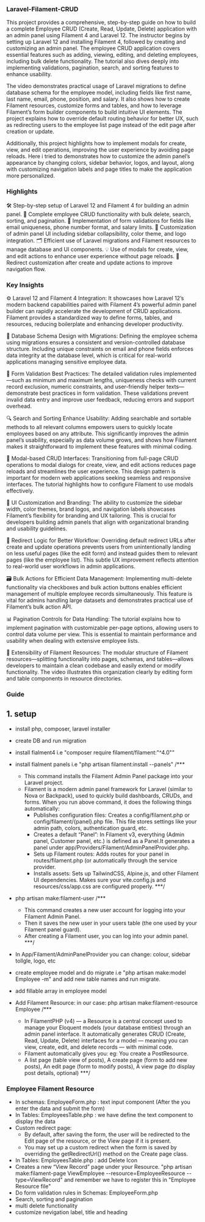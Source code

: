 ### Laravel-Filament-CRUD
This project provides a comprehensive, step-by-step guide on how to build a complete Employee CRUD (Create, Read, Update, Delete) application with an admin panel using Filament 4 and Laravel 12. The instructor begins by setting up Laravel 12 and installing Filament 4, followed by creating and customizing an admin panel. The employee CRUD application covers essential features such as adding, viewing, editing, and deleting employees, including bulk delete functionality. The tutorial also dives deeply into implementing validations, pagination, search, and sorting features to enhance usability.

The video demonstrates practical usage of Laravel migrations to define database schema for the employee model, including fields like first name, last name, email, phone, position, and salary. It also shows how to create Filament resources, customize forms and tables, and how to leverage Filament’s form builder components to build intuitive UI elements. The project explains how to override default routing behavior for better UX, such as redirecting users to the employee list page instead of the edit page after creation or update.

Additionally, this project highlights how to implement modals for create, view, and edit operations, improving the user experience by avoiding page reloads. Here i tried to demonstrates how to customize the admin panel’s appearance by changing colors, sidebar behavior, logos, and layout, along with customizing navigation labels and page titles to make the application more personalized. 

### Highlights
🛠️ Step-by-step setup of Laravel 12 and Filament 4 for building an admin panel.
👥 Complete employee CRUD functionality with bulk delete, search, sorting, and pagination.
🔐 Implementation of form validations for fields like email uniqueness, phone number format, and salary limits.
🎨 Customization of admin panel UI including sidebar collapsibility, color theme, and logo integration.
🗂️ Efficient use of Laravel migrations and Filament resources to manage database and UI components.
💡 Use of modals for create, view, and edit actions to enhance user experience without page reloads.
🚀 Redirect customization after create and update actions to improve navigation flow.

### Key Insights
⚙️ Laravel 12 and Filament 4 Integration: It showcases how Laravel 12’s modern backend capabilities paired with Filament 4’s powerful admin panel builder can rapidly accelerate the development of CRUD applications. Filament provides a standardized way to define forms, tables, and resources, reducing boilerplate and enhancing developer productivity.

🧩 Database Schema Design with Migrations: Defining the employee schema using migrations ensures a consistent and version-controlled database structure. Including unique constraints on email and phone fields enforces data integrity at the database level, which is critical for real-world applications managing sensitive employee data.

📝 Form Validation Best Practices: The detailed validation rules implemented—such as minimum and maximum lengths, uniqueness checks with current record exclusion, numeric constraints, and user-friendly helper texts—demonstrate best practices in form validation. These validations prevent invalid data entry and improve user feedback, reducing errors and support overhead.

🔍 Search and Sorting Enhance Usability: Adding searchable and sortable methods to all relevant columns empowers users to quickly locate employees based on any attribute. This significantly improves the admin panel’s usability, especially as data volume grows, and shows how Filament makes it straightforward to implement these features with minimal coding.

🔄 Modal-based CRUD Interfaces: Transitioning from full-page CRUD operations to modal dialogs for create, view, and edit actions reduces page reloads and streamlines the user experience. This design pattern is important for modern web applications seeking seamless and responsive interfaces. The tutorial highlights how to configure Filament to use modals effectively.

🎨 UI Customization and Branding: The ability to customize the sidebar width, color themes, brand logos, and navigation labels showcases Filament’s flexibility for branding and UX tailoring. This is crucial for developers building admin panels that align with organizational branding and usability guidelines.

🔗 Redirect Logic for Better Workflow: Overriding default redirect URLs after create and update operations prevents users from unintentionally landing on less useful pages (like the edit form) and instead guides them to relevant pages (like the employee list). This subtle UX improvement reflects attention to real-world user workflows in admin applications.

🗃️ Bulk Actions for Efficient Data Management: Implementing multi-delete functionality via checkboxes and bulk action buttons enables efficient management of multiple employee records simultaneously. This feature is vital for admins handling large datasets and demonstrates practical use of Filament’s bulk action API.

📊 Pagination Controls for Data Handling: The tutorial explains how to implement pagination with customizable per-page options, allowing users to control data volume per view. This is essential to maintain performance and usability when dealing with extensive employee lists.

🔧 Extensibility of Filament Resources: The modular structure of Filament resources—splitting functionality into pages, schemas, and tables—allows developers to maintain a clean codebase and easily extend or modify functionality. The video illustrates this organization clearly by editing form and table components in resource directories.

### Guide
## 1. setup
- install php, composer, laravel installer
- create DB and run migration
- install fialment4 i.e "composer require filament/filament:"^4.0""  
- install fialment panels i.e "php artisan filament:install --panels" 
/*** 
    - This command installs the Filament Admin Panel package into your Laravel project.
    - Filament is a modern admin panel framework for Laravel (similar to Nova or Backpack), used to quickly build dashboards, CRUDs, and forms.
    When you run above command, it does the following things automatically:
        - Publishes configuration files: Creates a config/filament.php or config/filament/{panel}.php file. This file stores settings like your admin path, colors, authentication guard, etc.
        - Creates a default “Panel”: In Filament v3, everything (Admin panel, Customer panel, etc.) is defined as a Panel.It generates a panel under app/Providers/Filament/AdminPanelProvider.php.
        - Sets up Filament routes: Adds routes for your panel in routes/filament.php (or automatically through the service provider.
        - Installs assets: Sets up TailwindCSS, Alpine.js, and other Filament UI dependencies. Makes sure your vite.config.js and resources/css/app.css are configured properly.
***/

- php artisan make:filament-user
/***
    - This command creates a new user account for logging into your Filament Admin Panel.
    - Then it saves the new user in your users table (the one used by your Filament panel guard).
    - After creating a Filament user, you can log into your admin panel.
***/

- In App/Filament/AdminPanelProvider you can change: colour, sidebar tollgle, logo, etc
- create employee model and do migrate i.e "php artisan make:model Employee -m" and add new table names and run migrate.
- add fillable array in employee model
- Add Filament Resource: in our case: php artisan make:filament-resource Employee
/***
    - In FilamentPHP (v4) — a Resource is a central concept used to manage your Eloquent models (your database entities) through an admin panel interface. It automatically generates CRUD (Create, Read, Update, Delete) interfaces for a model — meaning you can view, create, edit, and delete records — with minimal code.
    - Filament automatically gives you: eg: You create a PostResource.
    - A list page (table view of posts), A create page (form to add new posts), An edit page (form to modify posts), A view page (to display post details, optional)
***/

### Employee Filament Resource
- In schemas: EmployeeForm.php : text input component (After the you enter the data and submit the form)
- In Tables: EmployeesTable.php : we have define the text component to display the data
- Custom redirect page:
    - By default, after saving the form, the user will be redirected to the Edit page of the resource, or the View page if it is present.
    - You may set up a custom redirect when the form is saved by overriding the getRedirectUrl() method on the Create page class.
- In Tables: EmployeesTable.php : add Delete Icon 
- Creates a new “View Record” page under your Resource. "php artisan make:filament-page ViewEmployee --resource=EmployeeResource --type=ViewRecord" and remember we have to register this in "Employee Resource file"
- Do form validation rules in Schemas: EmployeeForm.php 
- Search, sorting and pagination 
- multi delete functionality
- customize nevigation label, title and heading

